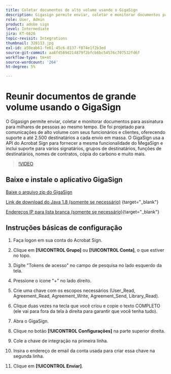 ```yaml
---
title: Coletar documentos de alto volume usando o GigaSign
description: Gigasign permite enviar, coletar e monitorar documentos para assinatura para milhares de pessoas ao mesmo tempo
role: User, Admin
product: adobe sign
level: Intermediate
jira: KT-6626
topic-revisit: Integrations
thumbnail: 328113.jpg
exl-id: a59eab61-fe61-45c6-8137-f074e1f2b3ed
source-git-commit: aa8fd589d214879f2bfcb6bc54576c707532fd6f
workflow-type: tm+mt
source-wordcount: '264'
ht-degree: 5%

---
```


# Reunir documentos de grande volume usando o GigaSign

O Gigasign permite enviar, coletar e monitorar documentos para assinatura para milhares de pessoas ao mesmo tempo. Ele foi projetado para comunicações de alto volume com seus funcionários e clientes, oferecendo suporte a até 2.500 destinatários a cada envio em massa. O GigaSign usa a API do Acrobat Sign para fornecer a mesma funcionalidade do MegaSign e inclui suporte para vários signatários, grupos de destinatários, funções de destinatários, nomes de contratos, cópia do carbono e muito mais.

>[!VIDEO](https://video.tv.adobe.com/v/328113?quality=12&learn=on&hidetitle=true)

## Baixe e instale o aplicativo GigaSign

[Baixe o arquivo zip do GigaSign](https://documentcloud.adobe.com/link/track?uri=urn:aaid:scds:US:8975dbca-98d5-4e66-9164-d21163c91c7f)

[Link de download do Java 1.8 (somente se necessário)](https://www.oracle.com/java/technologies/javase/javase8-archive-downloads.html) {target="_blank"}

[Endereços IP para lista branca (somente se necessário)](https://helpx.adobe.com/br/sign/system-requirements.html#IPs){target="_blank"}

## Instruções básicas de configuração

1. Faça logon em sua conta do Acrobat Sign.

1. Clique em **[!UICONTROL Grupo]** ou **[!UICONTROL Conta]**, o que estiver no topo.

1. Digite &quot;Tokens de acesso&quot; no campo de pesquisa no lado esquerdo da tela.

1. Pressione o ícone &quot;+&quot; no lado direito.

1. Crie uma chave com os escopos necessários (User_Read, Agreement_Read, Agreement_Write, Agreement_Send, Library_Read).

1. Clique duas vezes na tecla que você criou e copie o texto COMPLETO (ele vai para fora da tela à direita para garantir que você tenha tudo).

1. Abra o GigaSign.

1. Clique no botão **[!UICONTROL Configurações]** na parte superior direita.

1. Cole a chave de integração na primeira linha.

1. Insira o endereço de email da conta usada para criar essa chave na segunda linha.

1. Clique em **[!UICONTROL Enviar]**.
